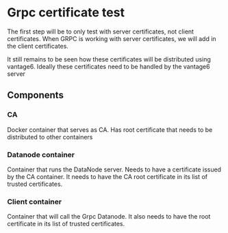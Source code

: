 # Grpc certificate test
The first step will be to only test with server certificates, not client certificates.
When GRPC is working with server certificates, we will add in the client certificates.

It still remains to be seen how these certificates will be distributed using vantage6.
Ideally these certificates need to be handled by the vantage6 server


## Components
### CA
Docker container that serves as CA. Has root certificate that needs to be distributed to other containers

### Datanode container
Container that runs the DataNode server. Needs to have a certificate issued by the CA container.
It needs to have the CA root certificate in its list of trusted certificates.

### Client container
Container that will call the Grpc Datanode. It also needs to have the root certificate in its list of
trusted certificates.
